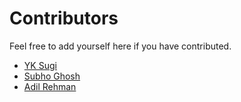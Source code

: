 # Contributors

Feel free to add yourself here if you have contributed.

- [YK Sugi](https://github.com/ykdojo)
- [Subho Ghosh](https://github.com/subhoghoshX)
- [Adil Rehman](https://github.com/adilwahla/)

